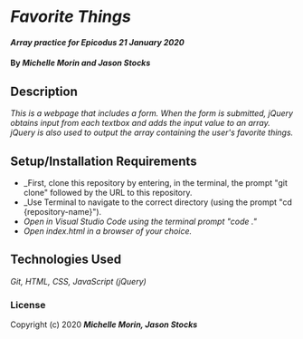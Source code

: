 # _Favorite Things_

#### _Array practice for Epicodus_ _21 January 2020_

#### By _**Michelle Morin and Jason Stocks**_

## Description

_This is a webpage that includes a form. When the form is submitted, jQuery obtains input from each textbox and adds the input value to an array. jQuery is also used to output the array containing the user's favorite things._

## Setup/Installation Requirements

* _First, clone this repository by entering, in the terminal, the prompt "git clone" followed by the URL to this repository.
* _Use Terminal to navigate to the correct directory (using the prompt "cd {repository-name}").
* _Open in Visual Studio Code using the terminal prompt "code ."_
* _Open index.html in a browser of your choice._

## Technologies Used

_Git, HTML, CSS, JavaScript (jQuery)_

### License

Copyright (c) 2020 **_Michelle Morin, Jason Stocks_**